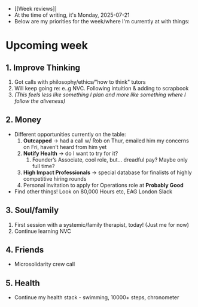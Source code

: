 - [[Week reviews]]
- At the time of writing, it's Monday, 2025-07-21
- Below are my priorities for the week/where I'm currently at with things:
# Upcoming week
## 1. Improve Thinking
1. Got calls with philosophy/ethics/"how to think" tutors
2. Will keep going re: e..g NVC. Following intuition & adding to scrapbook
3. *(This feels less like something I plan and more like something where I follow the aliveness)*
## 2. Money
- Different opportunities currently on the table:
	1. **Outcapped** → had a call w/ Rob on Thur, emailed him my concerns on Fri, haven’t heard from him yet
	2. **Notify Health** → do I want to try for it? 
		1. Founder’s Associate, cool role, but… dreadful pay? Maybe only full time?
	3. **High Impact Professionals** → special database for finalists of highly competitive hiring rounds
	4. Personal invitation to apply for Operations role at **Probably Good**
- Find other things! Look on 80,000 Hours etc, EAG London Slack
## 3. Soul/family
1. First session with a systemic/family therapist, today! (Just me for now)
2. Continue learning NVC
## 4. Friends
- Microsolidarity crew call 
## 5. Health
- Continue my health stack - swimming, 10000+ steps, chronometer